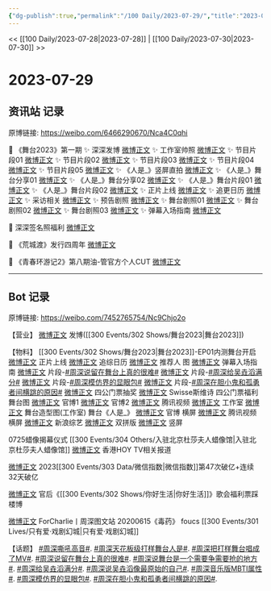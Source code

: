 ```yaml
---
{"dg-publish":true,"permalink":"/100 Daily/2023-07-29/","title":"2023-07-29","created":"2023-07-30T17:30:39.480+08:00","updated":"2023-08-25T12:58:41.105+08:00"}
---
```



<< [[100 Daily/2023-07-28\|2023-07-28]] | [[100 Daily/2023-07-30\|2023-07-30]] >>

# 2023-07-29

## 资讯站 记录

原博链接: https://weibo.com/6466290670/Nca4C0qhi

💫 《舞台2023》第一期
✨ 深深发博 [微博正文](https://weibo.com/6466290670/4928905888924034)
✨ 工作室帅照 [微博正文](https://weibo.com/6466290670/4928912445152306)
✨ 节目片段01 [微博正文](https://weibo.com/6466290670/4928918580892598)
✨ 节目片段02 [微博正文](https://weibo.com/6466290670/4928899912304870)
✨ 节目片段03 [微博正文](https://weibo.com/6466290670/4928899076592798)
✨ 节目片段04 [微博正文](https://weibo.com/6466290670/4928898984843113)
✨ 节目片段05 [微博正文](https://weibo.com/6466290670/4928898313750388)
✨ 《人是_》竖屏直拍 [微博正文](https://weibo.com/6466290670/4928821877016298)
✨ 《人是_》舞台分享01 [微博正文](https://weibo.com/6466290670/4928862581949705)
✨ 《人是_》舞台分享02 [微博正文](https://weibo.com/6466290670/4928809130790293)
✨ 《人是_》舞台片段01 [微博正文](https://weibo.com/6466290670/4928837102607075)
✨ 《人是_》舞台片段02 [微博正文](https://weibo.com/6466290670/4928810090240104)
✨ 正片上线 [微博正文](https://weibo.com/6466290670/4928897135151997)
✨ 追更日历 [微博正文](https://weibo.com/6466290670/4928778025307165)
✨ 采访相关 [微博正文](https://weibo.com/6466290670/4928921738678576)
✨ 预告剧照 [微博正文](https://weibo.com/6466290670/4928835625948715)
✨ 舞台剧照01 [微博正文](https://weibo.com/6466290670/4928816629158969)
✨ 舞台剧照02 [微博正文](https://weibo.com/6466290670/4928804169187741)
✨ 舞台剧照03 [微博正文](https://weibo.com/6466290670/4928826800343788)
✨ 弹幕入场指南 [微博正文](https://weibo.com/6466290670/4928862037475950)

💫 深深签名照福利 [微博正文](https://weibo.com/6466290670/4928788843204047)

💫 《荒城渡》发行四周年 [微博正文](https://weibo.com/6466290670/4928803665873917)

💫 《青春环游记2》第八期油-管官方个人CUT [微博正文](https://weibo.com/6466290670/4928754209525993)

---
## Bot 记录

原博链接: https://weibo.com/7452765754/Nc9Chjo2o

【营业】
[微博正文](http://weibo.com/1736988591/Nc7WCEVJJ) 发博([[300 Events/302 Shows/舞台2023\|舞台2023]])

【物料】
[[300 Events/302 Shows/舞台2023\|舞台2023]]-EP01内测舞台开启
[微博正文](https://weibo.com/7837775023/Nc7I2b4ZW) 正片上线
[微博正文](http://weibo.com/7837775023/Nc4hK2NdL) 追综日历
[微博正文](https://weibo.com/7837775023/Nc64BgVdL) 推荐人 图
[微博正文](https://weibo.com/7837775023/Nc6DRiPEk) 弹幕入场指南
[微博正文](https://weibo.com/2591595652/Nc82Mdiaj) 片段-[#周深说留在舞台上真的很难#](https://s.weibo.com/weibo?q=%23%E5%91%A8%E6%B7%B1%E8%AF%B4%E7%95%99%E5%9C%A8%E8%88%9E%E5%8F%B0%E4%B8%8A%E7%9C%9F%E7%9A%84%E5%BE%88%E9%9A%BE%23)
[微博正文](https://weibo.com/7837775023/Nc82vEdsI) 片段-[#周深给吴垚滔满分#](https://s.weibo.com/weibo?q=%23%E5%91%A8%E6%B7%B1%E7%BB%99%E5%90%B4%E5%9E%9A%E6%BB%94%E6%BB%A1%E5%88%86%23)
[微博正文](https://weibo.com/2591595652/Nc8lBnICj) 片段-[#周深模仿界的显眼包#](https://s.weibo.com/weibo?q=%23%E5%91%A8%E6%B7%B1%E6%A8%A1%E4%BB%BF%E7%95%8C%E7%9A%84%E6%98%BE%E7%9C%BC%E5%8C%85%23)
[微博正文](https://weibo.com/2110705772/Nc7LVDegC) 片段-[#周深在胆小鬼和孤勇者间横跳的原因#](https://s.weibo.com/weibo?q=%23%E5%91%A8%E6%B7%B1%E5%9C%A8%E8%83%86%E5%B0%8F%E9%AC%BC%E5%92%8C%E5%AD%A4%E5%8B%87%E8%80%85%E9%97%B4%E6%A8%AA%E8%B7%B3%E7%9A%84%E5%8E%9F%E5%9B%A0%23)
[微博正文](https://weibo.com/7837775023/Nc54yggxa) 四公门票抽奖
[微博正文](http://weibo.com/5929067685/Nc5sOf7VY) Swisse斯维诗 四公门票福利
舞台图
[微博正文](https://weibo.com/7837775023/Nc5h4q7gL) 官博1
[微博正文](https://weibo.com/7837775023/Nc5SGtHxL) 官博2
[微博正文](https://weibo.com/2591595652/Nc5m7nVvw) 腾讯视频
[微博正文](http://weibo.com/7478855230/Nc5CEppLU) 工作室
[微博正文](http://weibo.com/7478855230/Nc85h2wvE) 舞台造型图(工作室)
舞台《人是_》
[微博正文](https://weibo.com/7837775023/Nc5qpnObn) 官博 横屏
[微博正文](http://weibo.com/2591595652/Nc5vwrz4S) 腾讯视频 横屏
[微博正文](https://weibo.com/1878335471/Nc5pQtt2b) 新浪综艺
[微博正文](https://weibo.com/7837775023/Nc5sDE0hC) 双拼版
[微博正文](https://weibo.com/6466290670/Nc5MTtrg6) 竖屏

0725蜡像揭幕仪式 [[300 Events/304 Others/入驻北京杜莎夫人蜡像馆\|入驻北京杜莎夫人蜡像馆]]
[微博正文](http://weibo.com/2043712215/Nc3SF9YFP) 香港HOY TV相关报道

[微博正文](http://weibo.com/2645753453/Nc34LnYON) 2023[[300 Events/303 Data/微信指数\|微信指数]]第47次破亿+连续32天破亿

[微博正文](https://weibo.com/5248300719/Nc5Rb8roY) 官后《[[300 Events/302 Shows/你好生活\|你好生活]]》歌会福利票踩楼博

[微博正文](http://weibo.com/6987697229/Nc75Vt1jh) ForCharlie丨周深图文站 20200615《毒药》 foucs [[300 Events/301 Lives/只有爱·戏剧幻城\|只有爱·戏剧幻城]]

【话题】
[#周深嘶吼高音#](https://s.weibo.com/weibo?q=%23%E5%91%A8%E6%B7%B1%E5%98%B6%E5%90%BC%E9%AB%98%E9%9F%B3%23).
[#周深天花板级打样舞台人是#](https://s.weibo.com/weibo?q=%23%E5%91%A8%E6%B7%B1%E5%A4%A9%E8%8A%B1%E6%9D%BF%E7%BA%A7%E6%89%93%E6%A0%B7%E8%88%9E%E5%8F%B0%E4%BA%BA%E6%98%AF%23).
[#周深把打样舞台唱成了MV#](https://s.weibo.com/weibo?q=%23%E5%91%A8%E6%B7%B1%E6%8A%8A%E6%89%93%E6%A0%B7%E8%88%9E%E5%8F%B0%E5%94%B1%E6%88%90%E4%BA%86MV%23).
[#周深说留在舞台上真的很难#](https://s.weibo.com/weibo?q=%23%E5%91%A8%E6%B7%B1%E8%AF%B4%E7%95%99%E5%9C%A8%E8%88%9E%E5%8F%B0%E4%B8%8A%E7%9C%9F%E7%9A%84%E5%BE%88%E9%9A%BE%23).
[#周深说舞台是一个需要争需要抢的地方#](https://s.weibo.com/weibo?q=%23%E5%91%A8%E6%B7%B1%E8%AF%B4%E8%88%9E%E5%8F%B0%E6%98%AF%E4%B8%80%E4%B8%AA%E9%9C%80%E8%A6%81%E4%BA%89%E9%9C%80%E8%A6%81%E6%8A%A2%E7%9A%84%E5%9C%B0%E6%96%B9%23).
[#周深给吴垚滔满分#](https://s.weibo.com/weibo?q=%23%E5%91%A8%E6%B7%B1%E7%BB%99%E5%90%B4%E5%9E%9A%E6%BB%94%E6%BB%A1%E5%88%86%23).
[#周深说吴垚滔像最原始的自己#](https://s.weibo.com/weibo?q=%23%E5%91%A8%E6%B7%B1%E8%AF%B4%E5%90%B4%E5%9E%9A%E6%BB%94%E5%83%8F%E6%9C%80%E5%8E%9F%E5%A7%8B%E7%9A%84%E8%87%AA%E5%B7%B1%23).
[#周深音乐版MBTI属性#](https://s.weibo.com/weibo?q=%23%E5%91%A8%E6%B7%B1%E9%9F%B3%E4%B9%90%E7%89%88MBTI%E5%B1%9E%E6%80%A7%23).
[#周深模仿界的显眼包#](https://s.weibo.com/weibo?q=%23%E5%91%A8%E6%B7%B1%E6%A8%A1%E4%BB%BF%E7%95%8C%E7%9A%84%E6%98%BE%E7%9C%BC%E5%8C%85%23).
[#周深在胆小鬼和孤勇者间横跳的原因#](https://s.weibo.com/weibo?q=%23%E5%91%A8%E6%B7%B1%E5%9C%A8%E8%83%86%E5%B0%8F%E9%AC%BC%E5%92%8C%E5%AD%A4%E5%8B%87%E8%80%85%E9%97%B4%E6%A8%AA%E8%B7%B3%E7%9A%84%E5%8E%9F%E5%9B%A0%23).
